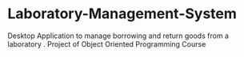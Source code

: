 # Laboratory-Management-System
Desktop Application to manage borrowing and return goods from a laboratory . Project of Object Oriented Programming Course